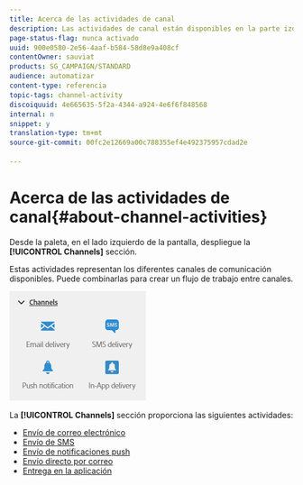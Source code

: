 ```yaml
---
title: Acerca de las actividades de canal
description: Las actividades de canal están disponibles en la parte izquierda de la pantalla.
page-status-flag: nunca activado
uuid: 900e0580-2e56-4aaf-b584-58d8e9a408cf
contentOwner: sauviat
products: SG_CAMPAIGN/STANDARD
audience: automatizar
content-type: referencia
topic-tags: channel-activity
discoiquuid: 4e665635-5f2a-4344-a924-4e6f6f848568
internal: n
snippet: y
translation-type: tm+mt
source-git-commit: 00fc2e12669a00c788355ef4e492375957cdad2e

---
```



# Acerca de las actividades de canal{#about-channel-activities}

Desde la paleta, en el lado izquierdo de la pantalla, despliegue la **[!UICONTROL Channels]** sección.

Estas actividades representan los diferentes canales de comunicación disponibles. Puede combinarlas para crear un flujo de trabajo entre canales.

![](assets/wkf_channels_activities.png)

La **[!UICONTROL Channels]** sección proporciona las siguientes actividades:

* [Envío de correo electrónico](../../automating/using/email-delivery.md)
* [Envío de SMS](../../automating/using/sms-delivery.md)
* [Envío de notificaciones push](../../automating/using/push-notification-delivery.md)
* [Envío directo por correo](../../automating/using/direct-mail-delivery.md)
* [Entrega en la aplicación](../../automating/using/in-app-delivery.md)

